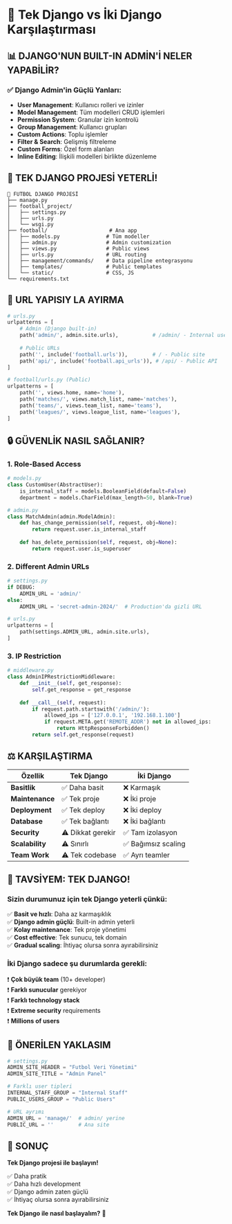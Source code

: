 # 🤔 Tek Django vs İki Django Karşılaştırması

## 📊 DJANGO'NUN BUILT-IN ADMİN'İ NELER YAPABİLİR?

### ✅ Django Admin'in Güçlü Yanları:
- **User Management**: Kullanıcı rolleri ve izinler
- **Model Management**: Tüm modelleri CRUD işlemleri
- **Permission System**: Granular izin kontrolü
- **Group Management**: Kullanıcı grupları
- **Custom Actions**: Toplu işlemler
- **Filter & Search**: Gelişmiş filtreleme
- **Custom Forms**: Özel form alanları
- **Inline Editing**: İlişkili modelleri birlikte düzenleme

## 🎯 TEK DJANGO PROJESİ YETERLİ!

```
🏈 FUTBOL DJANGO PROJESİ
├── manage.py
├── football_project/
│   ├── settings.py
│   ├── urls.py
│   └── wsgi.py
├── football/                    # Ana app
│   ├── models.py               # Tüm modeller
│   ├── admin.py                # Admin customization  
│   ├── views.py                # Public views
│   ├── urls.py                 # URL routing
│   ├── management/commands/    # Data pipeline entegrasyonu
│   ├── templates/              # Public templates
│   └── static/                 # CSS, JS
└── requirements.txt
```

## 🔀 URL YAPISIY LA AYIRMA

```python
# urls.py
urlpatterns = [
    # Admin (Django built-in)
    path('admin/', admin.site.urls),           # /admin/ - Internal use
    
    # Public URLs  
    path('', include('football.urls')),        # / - Public site
    path('api/', include('football.api_urls')), # /api/ - Public API
]

# football/urls.py (Public)
urlpatterns = [
    path('', views.home, name='home'),
    path('matches/', views.match_list, name='matches'),
    path('teams/', views.team_list, name='teams'),
    path('leagues/', views.league_list, name='leagues'),
]
```

## 🔒 GÜVENLİK NASIL SAĞLANIR?

### 1. **Role-Based Access**
```python
# models.py
class CustomUser(AbstractUser):
    is_internal_staff = models.BooleanField(default=False)
    department = models.CharField(max_length=50, blank=True)

# admin.py
class MatchAdmin(admin.ModelAdmin):
    def has_change_permission(self, request, obj=None):
        return request.user.is_internal_staff
        
    def has_delete_permission(self, request, obj=None):
        return request.user.is_superuser
```

### 2. **Different Admin URLs**
```python
# settings.py
if DEBUG:
    ADMIN_URL = 'admin/'
else:
    ADMIN_URL = 'secret-admin-2024/'  # Production'da gizli URL

# urls.py  
urlpatterns = [
    path(settings.ADMIN_URL, admin.site.urls),
]
```

### 3. **IP Restriction**
```python
# middleware.py
class AdminIPRestrictionMiddleware:
    def __init__(self, get_response):
        self.get_response = get_response
        
    def __call__(self, request):
        if request.path.startswith('/admin/'):
            allowed_ips = ['127.0.0.1', '192.168.1.100']
            if request.META.get('REMOTE_ADDR') not in allowed_ips:
                return HttpResponseForbidden()
        return self.get_response(request)
```

## ⚖️ KARŞILAŞTIRMA

| Özellik | Tek Django | İki Django |
|---------|------------|------------|
| **Basitlik** | ✅ Daha basit | ❌ Karmaşık |
| **Maintenance** | ✅ Tek proje | ❌ İki proje |
| **Deployment** | ✅ Tek deploy | ❌ İki deploy |
| **Database** | ✅ Tek bağlantı | ❌ İki bağlantı |
| **Security** | ⚠️ Dikkat gerekir | ✅ Tam izolasyon |
| **Scalability** | ⚠️ Sınırlı | ✅ Bağımsız scaling |
| **Team Work** | ⚠️ Tek codebase | ✅ Ayrı teamler |

## 🎯 TAVSİYEM: TEK DJANGO!

### Sizin durumunuz için tek Django yeterli çünkü:

✅ **Basit ve hızlı**: Daha az karmaşıklık  
✅ **Django admin güçlü**: Built-in admin yeterli  
✅ **Kolay maintenance**: Tek proje yönetimi  
✅ **Cost effective**: Tek sunucu, tek domain  
✅ **Gradual scaling**: İhtiyaç olursa sonra ayırabilirsiniz  

### İki Django sadece şu durumlarda gerekli:

❗ **Çok büyük team** (10+ developer)  
❗ **Farklı sunucular** gerekiyor  
❗ **Farklı technology stack**  
❗ **Extreme security** requirements  
❗ **Millions of users**  

## 🚀 ÖNERİLEN YAKLASIM

```python
# settings.py
ADMIN_SITE_HEADER = "Futbol Veri Yönetimi"
ADMIN_SITE_TITLE = "Admin Panel"

# Farklı user tipleri
INTERNAL_STAFF_GROUP = "Internal Staff"
PUBLIC_USERS_GROUP = "Public Users"

# URL ayrımı
ADMIN_URL = 'manage/'  # admin/ yerine
PUBLIC_URL = ''        # Ana site
```

## 🎉 SONUÇ

**Tek Django projesi ile başlayın!** 

✅ Daha pratik  
✅ Daha hızlı development  
✅ Django admin zaten güçlü  
✅ İhtiyaç olursa sonra ayırabilirsiniz  

**Tek Django ile nasıl başlayalım?** 🚀
